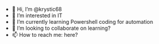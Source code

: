 - 👋 Hi, I’m @krystic68
- 👀 I’m interested in IT
- 🌱 I’m currently learning Powershell coding for automation
- 💞️ I’m looking to collaborate on learning?
- 📫 How to reach me: here?

<!---
krystic68/krystic68 is a ✨ special ✨ repository because its `README.md` (this file) appears on your GitHub profile.
You can click the Preview link to take a look at your changes.
--->
